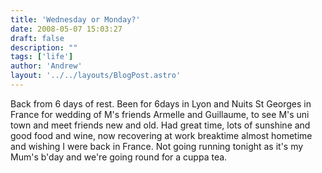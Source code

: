 ```yaml
---
title: 'Wednesday or Monday?'
date: 2008-05-07 15:03:27
draft: false
description: ""
tags: ['life']
author: 'Andrew'
layout: '../../layouts/BlogPost.astro'
---
```


Back from 6 days of rest. Been for 6days in Lyon and Nuits St Georges in France for wedding of M's friends Armelle and Guillaume, to see M's uni town and meet friends new and old. Had great time, lots of sunshine and good food and wine, now recovering at work breaktime almost hometime and wishing I were back in France. Not going running tonight as it's my Mum's b'day and we're going round for a cuppa tea.
